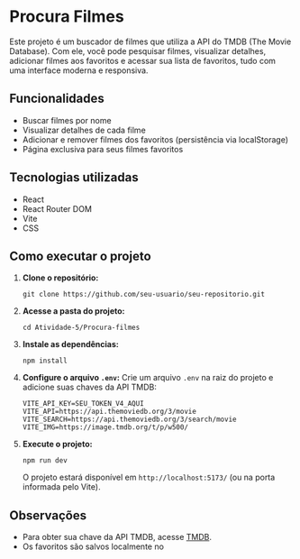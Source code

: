 # Procura Filmes

Este projeto é um buscador de filmes que utiliza a API do TMDB (The Movie Database). 
Com ele, você pode pesquisar filmes, visualizar detalhes, adicionar filmes aos favoritos e acessar sua lista de favoritos, tudo com uma interface moderna e responsiva.

## Funcionalidades

- Buscar filmes por nome
- Visualizar detalhes de cada filme
- Adicionar e remover filmes dos favoritos (persistência via localStorage)
- Página exclusiva para seus filmes favoritos

## Tecnologias utilizadas

- React
- React Router DOM
- Vite
- CSS

## Como executar o projeto

1. **Clone o repositório:**
   ```
   git clone https://github.com/seu-usuario/seu-repositorio.git
   ```

2. **Acesse a pasta do projeto:**
   ```
   cd Atividade-5/Procura-filmes
   ```

3. **Instale as dependências:**
   ```
   npm install
   ```

4. **Configure o arquivo `.env`:**
   Crie um arquivo `.env` na raiz do projeto e adicione suas chaves da API TMDB:
   ```
   VITE_API_KEY=SEU_TOKEN_V4_AQUI
   VITE_API=https://api.themoviedb.org/3/movie
   VITE_SEARCH=https://api.themoviedb.org/3/search/movie
   VITE_IMG=https://image.tmdb.org/t/p/w500/
   ```

5. **Execute o projeto:**
   ```
   npm run dev
   ```
   O projeto estará disponível em `http://localhost:5173/` (ou na porta informada pelo Vite).

## Observações

- Para obter sua chave da API TMDB, acesse [TMDB](https://www.themoviedb.org/settings/api).
- Os favoritos são salvos localmente no
